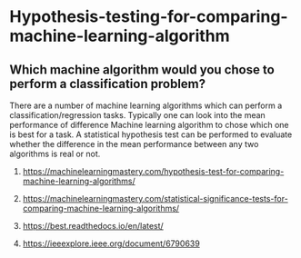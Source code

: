 # Hypothesis-testing-for-comparing-machine-learning-algorithm

## Which machine algorithm would you chose to perform a classification problem?

There are a number of machine learning algorithms which can perform a classification/regression tasks. Typically one can look into the mean performance of difference Machine learning algorithm to chose which one is best for a task. A statistical hypothesis test can be performed to evaluate whether the difference in the mean performance between any two algorithms is real or not.

1. https://machinelearningmastery.com/hypothesis-test-for-comparing-machine-learning-algorithms/

2. https://machinelearningmastery.com/statistical-significance-tests-for-comparing-machine-learning-algorithms/

3. https://best.readthedocs.io/en/latest/

4. https://ieeexplore.ieee.org/document/6790639
